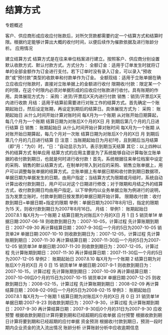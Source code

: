 # 结算方式

专题概述

客户、供应商形成应收应付账款后，对所欠货款都需要约定一个结算方式和结算时限。根据约定能够计算出大概的收付时间，以便后续作为催款依据及进行账龄分析。
应用情况

建立结算方式
结算方式是在往来单位档案进行建立。按照客户、供应商分别设置默认收款方式、默认付款方式。方式分为：
全额订金：适用于订单发生时就将订单的全部金额作为订金进行支付。若下订单时没有录入订金，可以录入“预收款”或“预付款”类型的收款单和付款单作为订金。
全额现结：适用于立账单据在确立应收应付账款时，直接对立账单据上的金额进行收付
限期收/付款：限定某一个的时限，在这个时限内必须对单据形成的应收应付账款进行收付。具有账期的作用。具体展现方式为：
采购：进货/开票后X天内进行付款
销售：销货/开票后X天内进行收款
月结：适用于结算前需要进行对账工作的结算方式。首先确定一个账期起始日，然后设定账期，再设定到期后的结算日。具体展现方式为：
采购：
账期起始日	从什么时间开始计算对账时间
每X月为一个账期
从对账开始日期算起，每几个月为一个账期
结算日期为对账后X个月的X日
月
到期后第几个月的几日进行结算
日
销售：
账期起始日	从什么时间开始计算对账时间
每X月为一个账期
从对账开始日期算起，每几个月对一次账
结算日期为对账后X个月的X日
月
到期后第几个月的几日进行结算
日
注意：当账期起始日为月初1号，且到期后当月结算（即“月：”为0）时，“日：”自动显示为31，表示到期当天结算
其它：以上四种以外的结算方式
制单应用
结算方式的应用主要是为了系统能够自动计算每张立账单据的收付款到期日，也就是何时进行收付款！首先，系统根据往来单位档案中设定的采购、销售的默认结算方式，在制单时带入到对应的采购、销售立账单据上，用户可以调整每张单据的结算方式。立账单据上有单据日期和收付款到期日数据项，单据日期为单据发生的日期，由用户指定；当结算方式为限期或月结时，系统自动计算出收付款到期日，用户可以对这个日期进行修改；对于限期和月结之外的结算方式，收付款到期日均由用户指定。以下举例均以业务单据立账为例进行的说明，当为发票立账时，付款单到期日按发票的单据日期开始计算。
限期收/付款：收付款到期日=单据日期+指定的限期
举例：单据日期为2007年8月1日，指定的限期为15 天，则收付款到期日为2007年8月16日。
月结：
举例1：
账期起始日	2007.8.1
每X月为一个账期	2
结算日期为对账后X个月的X日
月	1
日	5
销货单1# 单据日期:2007-06-18 则收款到期日为：2007-10-05，计算过程
先计算账期到期日：2007-09-30
再计算结算日期：2007-9-30后一个月的5日为2007-10-05
销货单2# 单据日期:2007-10-10 则收款到期日为：2007-12-05，计算过程
先计算账期到期日：2007-11-30
再计算结算日期：2007-11-30后一个月的5日为2007-12-05
销货单3# 单据日期:2007-11-20 则收款到期日为：2007-12-05，计算过程
先计算账期到期日：2007-11-30
再计算结算日期：2007-11-30后一个月的5日为2007-12-05
举例2：
账期起始日	2007.8.10
每X月为一个账期	2
结算日期为对账后X个月的X日
月	0
日	15
销货单1# 单据日期:2007-9-1 则收款到期日为：2007-10-15，计算过程
先计算账期到期日：2007-10-09
再计算结算日期：2007-10-09后0个月的15日为2007-10-15
销货单2# 单据日期:2007-12-25 则收款到期日为：2008-02-15，计算过程
先计算账期到期日：2008-02-09
再计算结算日期：2008-02-09后一个月的5日为2008-02-15
举例3：
账期起始日	2007.8.1
每X月为一个账期	1
结算日期为对账后X个月的X日
月	0
日	31
销货单1# 单据日期:2007-9-23 则收款到期日为：2007-9-30，计算过程
先计算账期到期日：2007-9-30
再计算结算日期：2007-9-30后0个月的31日为2007-9-30
应收预警
根据收款到期日计算将要到期和已经超期的应收单据
应付预警
根据收款到期日计算将要到期和已经超期的应付单据
资金预测
根据收/付款到期日，预测一段时期内企业资金的流入流出情况
账龄分析
计算账龄分析中应收逾期信息
